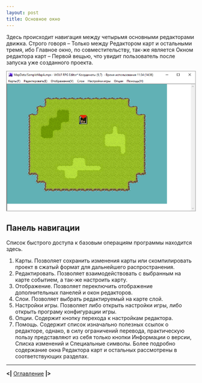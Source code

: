 ```yaml
---
layout: post
title: Основное окно
---
```


Здесь происходит навигация между четырьмя основными редакторами движка. Строго говоря – Только между Редактором карт и остальными тремя, ибо Главное окно, по совместительству, так-же является Окном редактора карт – Первой вещью, что увидит пользователь после запуска уже созданного проекта.

![Простое окно программы, вертикально делится на 3 уровня: Снизу большое окно редактора карт с открытой картой, Наверху окна контекстное меню программы с 7 пунктами, разделёнными отступами, и на самой вершине окна строка состояния окна с названием программы и кнопками для сворачивания, разворачивания на весь экран и закрытия программы.](/wrpge-ru/_images/Основное-Окно.png)

## Панель навигации
Список быстрого доступа к базовым операциям программы находится здесь.
1. Карты. Позволяет сохранить изменения карты или скомпилировать проект в сжатый формат для дальнейшего распространения.
2. Редактировать. Позволяет взаимодействовать с выбранным на карте событием, а так-же настроить карту.
3. Отображение. Позволяет переключить отображение дополнительных панелей и окон редакторов.
4. Слои. Позволяет выбрать редактируемый на карте слой.
5. Настройки игры. Позволяет либо открыть настройки игры, либо открыть програму конфигурации игры.
6. Опции. Содержит кнопку перехода к настройкам редактора.
7. Помощь. Содержит список изначально полезных ссылок о редакторе, однако, в силу ограничений перевода, практическую пользу представляют из себя только кнопки Информации о версии, Списка изменений и Специальные символы.
Более подробно содержание окна Редактора карт и остальных рассмотрены в соответствующих разделах.

---
**<|** [Оглавление]({{site.baseurl}}/wrpge-ru/contents.html) **|>**
